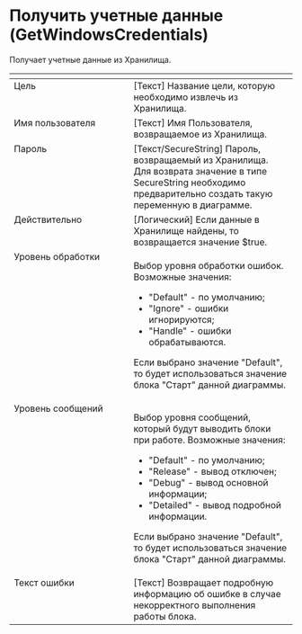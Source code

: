 # Получить учетные данные (GetWindowsCredentials)

Получает учетные данные из Хранилища.

<table data-header-hidden><thead><tr><th width="231" valign="top"></th><th width="325" valign="top"></th></tr></thead><tbody><tr><td valign="top">Цель</td><td valign="top">[Текст] Название цели, которую необходимо извлечь из Хранилища.</td></tr><tr><td valign="top">Имя пользователя</td><td valign="top">[Текст] Имя Пользователя, возвращаемое из Хранилища.</td></tr><tr><td valign="top">Пароль</td><td valign="top">[Текст/SecureString] Пароль, возвращаемый из Хранилища. Для возврата значение в типе SecureString необходимо предварительно создать такую переменную в диаграмме.</td></tr><tr><td valign="top">Действительно</td><td valign="top">[Логический] Если данные в Хранилище найдены, то возвращается значение $true.</td></tr><tr><td valign="top">Уровень обработки</td><td valign="top"><p>Выбор уровня обработки ошибок. Возможные значения: </p><ul><li>"Default" - по умолчанию; </li><li>"Ignore" - ошибки игнорируются; </li><li>"Handle" - ошибки обрабатываются. </li></ul><p>Если выбрано значение "Default", то будет использоваться значение блока "Старт" данной диаграммы.</p></td></tr><tr><td valign="top">Уровень сообщений</td><td valign="top"><p>Выбор уровня сообщений, который будут выводить блоки при работе. Возможные значения: </p><ul><li>"Default" - по умолчанию; </li><li>"Release" - вывод отключен; </li><li>"Debug" - вывод основной информации; </li><li>"Detailed" - вывод подробной информации. </li></ul><p>Если выбрано значение "Default", то будет использоваться значение блока "Старт" данной диаграммы.</p></td></tr><tr><td valign="top">Текст ошибки</td><td valign="top">[Текст] Возвращает подробную информацию об ошибке в случае некорректного выполнения работы блока.</td></tr></tbody></table>
